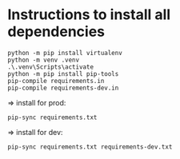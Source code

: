 # Instructions to install all dependencies
```
python -m pip install virtualenv
python -m venv .venv
.\.venv\Scripts\activate
python -m pip install pip-tools
pip-compile requirements.in
pip-compile requirements-dev.in
```
=> install for prod:
```
pip-sync requirements.txt
```
=> install for dev:
```
pip-sync requirements.txt requirements-dev.txt
```
